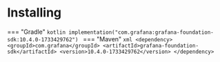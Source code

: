 # Installing

=== "Gradle"
    ```kotlin
    implementation("com.grafana:grafana-foundation-sdk:10.4.0-1733429762")
    ```
=== "Maven"
    ```xml
    <dependency>
        <groupId>com.grafana</groupId>
        <artifactId>grafana-foundation-sdk</artifactId>
        <version>10.4.0-1733429762</version>
    </dependency>
    ```
